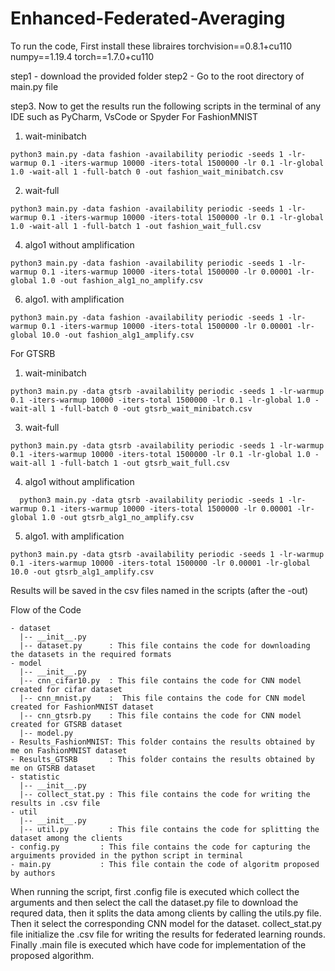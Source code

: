 # Enhanced-Federated-Averaging

To run the code, 
First install these libraires
    torchvision==0.8.1+cu110
    numpy==1.19.4
    torch==1.7.0+cu110

step1 - download the provided folder
step2 - Go to the root directory of main.py file

step3. Now to get the results run the following scripts in the terminal of any IDE such as PyCharm, VsCode or Spyder
  For FashionMNIST
  1. wait-minibatch
```
python3 main.py -data fashion -availability periodic -seeds 1 -lr-warmup 0.1 -iters-warmup 10000 -iters-total 1500000 -lr 0.1 -lr-global 1.0 -wait-all 1 -full-batch 0 -out fashion_wait_minibatch.csv
```
  2. wait-full
```
python3 main.py -data fashion -availability periodic -seeds 1 -lr-warmup 0.1 -iters-warmup 10000 -iters-total 1500000 -lr 0.1 -lr-global 1.0 -wait-all 1 -full-batch 1 -out fashion_wait_full.csv
```
  4. algo1 without amplification
```
python3 main.py -data fashion -availability periodic -seeds 1 -lr-warmup 0.1 -iters-warmup 10000 -iters-total 1500000 -lr 0.00001 -lr-global 1.0 -out fashion_alg1_no_amplify.csv
```
  6. algo1. with amplification
```
python3 main.py -data fashion -availability periodic -seeds 1 -lr-warmup 0.1 -iters-warmup 10000 -iters-total 1500000 -lr 0.00001 -lr-global 10.0 -out fashion_alg1_amplify.csv
```
  
  
  
  For GTSRB
  1. wait-minibatch
```
python3 main.py -data gtsrb -availability periodic -seeds 1 -lr-warmup 0.1 -iters-warmup 10000 -iters-total 1500000 -lr 0.1 -lr-global 1.0 -wait-all 1 -full-batch 0 -out gtsrb_wait_minibatch.csv
```
  3. wait-full
```
python3 main.py -data gtsrb -availability periodic -seeds 1 -lr-warmup 0.1 -iters-warmup 10000 -iters-total 1500000 -lr 0.1 -lr-global 1.0 -wait-all 1 -full-batch 1 -out gtsrb_wait_full.csv
```
  4. algo1 without amplification
```
  python3 main.py -data gtsrb -availability periodic -seeds 1 -lr-warmup 0.1 -iters-warmup 10000 -iters-total 1500000 -lr 0.00001 -lr-global 1.0 -out gtsrb_alg1_no_amplify.csv
```
  5. algo1. with amplification
```
python3 main.py -data gtsrb -availability periodic -seeds 1 -lr-warmup 0.1 -iters-warmup 10000 -iters-total 1500000 -lr 0.00001 -lr-global 10.0 -out gtsrb_alg1_amplify.csv
```


Results will be saved in the csv files named in the scripts (after the -out)

Flow of the Code
```
- dataset
  |-- __init__.py
  |-- dataset.py      : This file contains the code for downloading the datasets in the required formats
- model
  |-- __init__.py
  |-- cnn_cifar10.py  : This file contains the code for CNN model created for cifar dataset
  |-- cnn_mnist.py    :  This file contains the code for CNN model created for FashionMNIST dataset
  |-- cnn_gtsrb.py    : This file contains the code for CNN model created for GTSRB dataset
  |-- model.py
- Results_FashionMNIST: This folder contains the results obtained by me on FashionMNIST dataset
- Results_GTSRB       : This folder contains the results obtained by me on GTSRB dataset
- statistic
  |-- __init__.py
  |-- collect_stat.py : This file contains the code for writing the results in .csv file
- util
  |-- __init__.py
  |-- util.py         : This file contains the code for splitting the dataset among the clients
- config.py         : This file contains the code for capturing the arguiments provided in the python script in terminal
- main.py           : This file contain the code of algoritm proposed by authors
```
When running the script, first .config file is executed which collect the arguments and then select the call the dataset.py file to download the requred
data, then it splits the data among clients by calling the utils.py file. Then it select the corresponding CNN model for the dataset.
collect_stat.py file initialize the .csv file for writing the results for federated learning rounds.
Finally .main file is executed which have code for implementation of the proposed algorithm.
